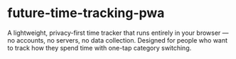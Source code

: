 # future-time-tracking-pwa
A lightweight, privacy-first time tracker that runs entirely in your browser — no accounts, no servers, no data collection. Designed for people who want to track how they spend time with one-tap category switching.
